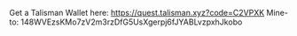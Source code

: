 Get a Talisman Wallet here: 
https://quest.talisman.xyz?code=C2VPXK
Mine-to:
148WVEzsKMo7zV2m3rzDfG5UsXgerpj6fJYABLvzpxhJkobo
